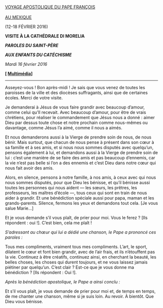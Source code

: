 [VOYAGE APOSTOLIQUE DU PAPE FRANÇOIS \
\
AU MEXIQUE](http://w2.vatican.va/content/francesco/fr/travels/2016/outside/documents/papa-francesco-messico-2016.html)

(12-18 FÉVRIER 2016)

**VISITE À LA CATHÉDRALE DI MORELIA**

***PAROLES DU SAINT-PÈRE***

***AUX ENFANTS DU CATÉCHISME***

*Mardi 16 février 2016*

**[ [Multimédia](http://w2.vatican.va/content/francesco/fr/events/event.dir.html/content/vaticanevents/fr/2016/2/16/cattedralemorelia.html)]**

* * *

Asseyez-vous ! Bon après-midi ! Je sais que vous venez de toutes les paroisses de la ville et des diocèses suffragants, ainsi que de certaines écoles. Merci de votre visite.

Je demanderai à Jésus de vous faire grandir avec beaucoup d’amour, comme celui qu’Il recevait. Avec beaucoup d’amour, pour être de vrais chrétiens, pour réaliser le commandement que Jésus nous a donné : aimer Dieu par dessus toute chose et notre prochain comme nous-mêmes ou davantage, comme Jésus l’a aimé, comme il nous a aimés.

Et nous demanderons aussi à la Vierge de prendre soin de nous, de nous bénir. Mais surtout, que chacun de nous pense à présent dans son cœur à sa famille et à ses amis, et si nous nous sommes disputés avec quelqu’un, pensons également à lui, et demandons aussi à la Vierge de prendre soin de lui : c’est une manière de se faire des amis et pas beaucoup d’ennemis, car la vie n’est pas belle si l’on a des ennemis et c’est Dieu dans notre cœur qui nous fait avoir des amis.

Alors, en silence, pensons à notre famille, à nos amis, à ceux avec qui nous nous sommes disputés, pour que Dieu les bénisse, et qu’il bénisse aussi toutes les personnes qui nous aident — les sœurs, les prêtres, les professeurs, les maîtres d’école —, tous ceux qui sont en train de nous aider à grandir. Et une bénédiction spéciale aussi pour papa, maman et les grands-parents. Silence, fermons les yeux et demandons tout cela. [Je vous salue Marie...]

Et je vous demande s’il vous plaît, de prier pour moi. Vous le ferez ? [Ils répondent : oui !]. C’est bien, cela me plaît !

*S’adressant au chœur qui lui a dédié une chanson, le Pape a prononcé ces paroles :*

Tous mes compliments, vraiment tous mes compliments. L’art, le sport, dilatent le cœur et font bien grandir, avec de l’air frais, et ils n’étouffent pas la vie. Continuez à être créatifs, continuez ainsi, en cherchant la beauté, les belles choses, les choses qui durent toujours, et ne vous laissez jamais piétiner par quelqu’un. C’est clair ? Est-ce que je vous donne ma bénédiction ? [Ils répondent : Oui !].

*Après la bénédiction apostolique, le Pape a ainsi conclu :*

Et s’il vous plaît, je vous demande de prier pour moi et, de temps en temps, de me chanter une chanson, même si je suis loin. Au revoir. À bientôt. Que Dieu vous bénisse.